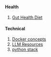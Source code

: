 
#### Health

1. [Gut Health Diet](Health/Diet.md)
#### Technical
1. [Docker concepts](Technical/DockerConcepts/Docker.md)
2. [LLM Resources](Technical/LLMResources.md)
3. [python stack](Technical/PythonLibraries.md)
